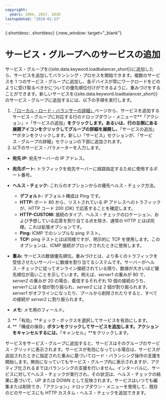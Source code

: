 ```yaml
---
copyright:
  years: 1994, 2017, 2018
lastupdated: "2018-01-23"
---
```


{:shortdesc: .shortdesc}
{:new_window: target="_blank"}

# サービス・グループへのサービスの追加

サービス・グループを{{site.data.keyword.loadbalancer_short}}に追加したら、サービスを追加してバランシング・プロセスを開始できます。複数のサービスを 1 つのサービス・グループに追加し、各デバイスが常にワークロードをどのように受け取るべきかについての優先順位付けができるように、重みづけをすることができます。新しいサービスを{{site.data.keyword.loadbalancer_short}}のサービス・グループに追加するには、以下の手順を実行します。

1. [「ローカル・ロード・バランサーの詳細」](view-all-load-balancers.html)ページから、サービスを追加するサービス・グループに対応する行のドロップダウン・メニューで**「アクション」>「サービスの追加」**をクリックします。あるいは、行の左側にある展開アイコンをクリックしてグループの詳細を展開し、**「サービスの追加」**ボタンをクリックします。新しい「サービス」セクションが、「サービス・グループの詳細」セクションの下部に追加されます。
2. 以下のサービス・パラメーターを入力します。
  - **宛先 IP:** 宛先サーバーの IP アドレス。
  - **宛先ポート:** トラフィックを宛先サーバーに経路指定するために使用するポート番号。
  - **ヘルス・チェック:** これらのオプションからの優先ヘルス・チェック方法。

     - **デフォルト:** デフォルト構成は Ping です。
     - **HTTP:** ポート 80 から、リストされている IP アドレスへのトラフィックが、HTTP コード 200 (OK) で応答することを確認します。
     - **HTTP-CUSTOM:** 接続のタイプ、ヘルス・チェックのロケーション、および予想している応答を割り当てる点を除き、通常の HTTP とほぼ同様。これは拡張オプションです。
     - **Ping:** ICMP でのシンプルな ping テスト。
     - **TCP:** ping テストとほぼ同様ですが、明示的に TCP を使用します。このオプションは、ICMP 接続がブロックされたときに使用します。
  - **重み:** サービスの数値優先順位。重みづけとは、より多くのトラフィックを受信させたいサーバーに数値を割り当てるシステムです。サーバーがヘルス・チェックに従ってオンライン接続されている限り、数値が大きいほど優先順位が高いことを示しています。例えば、_server1_ の重みが 80 で、_server2_ の重みが 20 の場合、着信するそれぞれ 10 個の接続のうち、_server1_ には 8 個が割り振られ、_server2_ には 2 個が割り振られます。_server1_ がオフラインになったり、プールから削除されたりすると、すべての接続が _server2_ に割り振られます。
  - **メモ:** メモ用のフィールド。
3. **「有効」**チェック・ボックスを選択してサービスを有効にします。
4. **「構成の保存」**ボタンをクリックしてサービスを追加します。アクションをキャンセルするには、**「キャンセル」**をクリックします。

サービスをサービス・グループに追加すると、サービスはそのグループのサービス・グリッドに表示されます。サービスが有効になっている場合は、サービスが追加されたときに指定された重みに基づいてロード・バランシング操作の支援を開始します。無効になっていてもサービス・グループ内に表示されますが、アクティブ化されるまではバランシングの支援を行いません。インターバルに、サービスに対してヘルス・チェックが実行され、その状況は、ヘルス・チェックの結果に基づいて、UP または DOWN として反映されます。サービスはいつでも編集または削除でき、「アクション」ドロップダウン・メニューを使用して、既存のどのサービスにも HTTP カスタム・ヘルス・チェックを追加できます。
